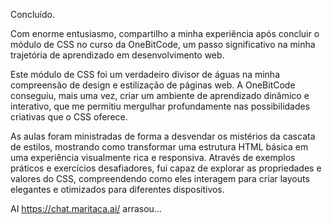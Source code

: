 Concluído.

Com enorme entusiasmo, compartilho a minha experiência após concluir o módulo de CSS no curso da OneBitCode, um passo significativo na minha trajetória de aprendizado em desenvolvimento web.

Este módulo de CSS foi um verdadeiro divisor de águas na minha compreensão de design e estilização de páginas web. A OneBitCode conseguiu, mais uma vez, criar um ambiente de aprendizado dinâmico e interativo, que me permitiu mergulhar profundamente nas possibilidades criativas que o CSS oferece.

As aulas foram ministradas de forma a desvendar os mistérios da cascata de estilos, mostrando como transformar uma estrutura HTML básica em uma experiência visualmente rica e responsiva. Através de exemplos práticos e exercícios desafiadores, fui capaz de explorar as propriedades e valores do CSS, compreendendo como eles interagem para criar layouts elegantes e otimizados para diferentes dispositivos.

AI https://chat.maritaca.ai/ arrasou...
